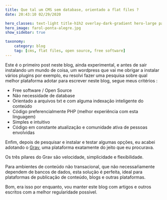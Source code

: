 ```yaml
---
title: Que tal um CMS sem database, orientado a flat files ? 
date: 20:43:10 02/29/2020

hero_classes: text-light title-h1h2 overlay-dark-gradient hero-large parallax
hero_image: farol-ponta-alegre.jpg
show_sidebar: true

taxonomy:
    category: blog
    tag: [cms, flat files, open source, free software]
---
```


Este é o primeiro post neste blog, ainda experimental, e antes de sair instalando um mundo de coisa, um wordpress que vai me obrigar a instalar vários plugins por exemplo, eu resolvi fazer uma pesquisa sobre qual melhor plataforma adotar para escrever neste blog, segue meus critérios :

- Free software / Open Source
- Não necessidade de database 
- Orientado a arquivos txt e com alguma indexação inteligente do conteúdo
- Código preferencialmente PHP (melhor experiência com esta linguagem)
- Simples e intuitivo
- Código em constante atualização e comunidade ativa de pessoas envolvidas

Enfim, depois de pesquisar e instalar e testar algumas opções, eu acabei adotando o [Grav](https://getgrav.org/), uma plataforma exatamente do jeito que eu procurava.

Os três pilares do Grav são velocidade, simplicidade e flexibilidade. 

Para ambientes de conteúdo não transacional, que não necessaŕiamente dependem de bancos de dados, esta solução é perfeita, ideal para plataformas de publicação de conteúdo, blogs e outras plataformas. 

Bom, era isso por enquanto, vou manter este blog com artigos e outros escritos com a melhor regularidade possível.

